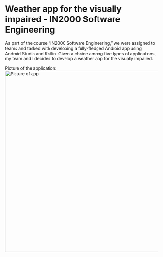 # Weather app for the visually impaired - IN2000 Software Engineering
As part of the course “IN2000 Software Engineering,” we were assigned to teams and tasked with developing a fully-fledged Android app using Android Studio and Kotlin. Given a choice among five types of applications, my team and I decided to develop a weather app for the visually impaired.

Picture of the application:
<img width="596" alt="Picture of app" src="https://github.com/user-attachments/assets/97ccc0c0-100f-4f1c-b526-cc110249f7a8">
